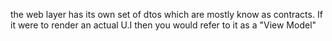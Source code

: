 the web layer has its own set of dtos which are mostly know as contracts. If it were to render an actual U.I
then you would refer to it as a "View Model"
